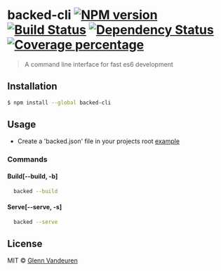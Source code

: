 # backed-cli [![NPM version][npm-image]][npm-url] [![Build Status][travis-image]][travis-url] [![Dependency Status][daviddm-image]][daviddm-url] [![Coverage percentage][coveralls-image]][coveralls-url]
> A command line interface for fast es6 development

## Installation

```sh
$ npm install --global backed-cli
```

## Usage

- Create a 'backed.json' file in your projects root [example](https://github.com/vandeurenglenn/backed-cli/config/backed.json)

### Commands

#### Build[--build, -b]
```sh
  backed --build
```

#### Serve[--serve, -s]
```sh
  backed --serve
```

## License

MIT © [Glenn Vandeuren]()

[npm-image]: https://badge.fury.io/js/backed-cli.svg
[npm-url]: https://npmjs.org/package/backed-cli
[travis-image]: https://travis-ci.org/VandeurenGlenn/backed-cli.svg?branch=master
[travis-url]: https://travis-ci.org/VandeurenGlenn/backed-cli
[daviddm-image]: https://david-dm.org/VandeurenGlenn/backed-cli.svg?theme=shields.io
[daviddm-url]: https://david-dm.org/VandeurenGlenn/backed-cli
[coveralls-image]: https://coveralls.io/repos/VandeurenGlenn/backed-cli/badge.svg
[coveralls-url]: https://coveralls.io/r/VandeurenGlenn/backed-cli
